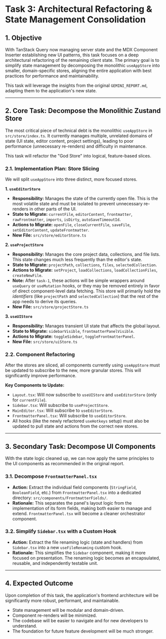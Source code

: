 # Task 3: Architectural Refactoring & State Management Consolidation

## 1. Objective

With TanStack Query now managing server state and the MDX Component Inserter establishing new UI patterns, this task focuses on a deep architectural refactoring of the remaining client state. The primary goal is to simplify state management by decomposing the monolithic `useAppStore` into smaller, domain-specific stores, aligning the entire application with best practices for performance and maintainability.

This task will leverage the insights from the original `GEMINI_REPORT.md`, adapting them to the application's new state.

---

## 2. Core Task: Decompose the Monolithic Zustand Store

The most critical piece of technical debt is the monolithic `useAppStore` in `src/store/index.ts`. It currently manages multiple, unrelated domains of state (UI state, editor content, project settings), leading to poor performance (unnecessary re-renders) and difficulty in maintenance.

This task will refactor the "God Store" into logical, feature-based slices.

### 2.1. Implementation Plan: Store Slicing

We will split `useAppStore` into three distinct, more focused stores.

**1. `useEditorStore`**

- **Responsibility:** Manages the state of the currently open file. This is the most volatile state and must be isolated to prevent unnecessary re-renders in other parts of the UI.
- **State to Migrate:** `currentFile`, `editorContent`, `frontmatter`, `rawFrontmatter`, `imports`, `isDirty`, `autoSaveTimeoutId`.
- **Actions to Migrate:** `openFile`, `closeCurrentFile`, `saveFile`, `setEditorContent`, `updateFrontmatter`.
- **New File:** `src/store/editorStore.ts`

**2. `useProjectStore`**

- **Responsibility:** Manages the core project data, collections, and file lists. This state changes much less frequently than the editor's state.
- **State to Migrate:** `projectPath`, `collections`, `files`, `selectedCollection`.
- **Actions to Migrate:** `setProject`, `loadCollections`, `loadCollectionFiles`, `createNewFile`.
- **Note:** After `task-1`, these actions will be simple wrappers around `useQuery` or `useMutation` hooks, or they may be removed entirely in favor of direct component-level data fetching. This store will primarily hold the _identifiers_ (like `projectPath` and `selectedCollection`) that the rest of the app needs to derive its queries.
- **New File:** `src/store/projectStore.ts`

**3. `useUIStore`**

- **Responsibility:** Manages transient UI state that affects the global layout.
- **State to Migrate:** `sidebarVisible`, `frontmatterPanelVisible`.
- **Actions to Migrate:** `toggleSidebar`, `toggleFrontmatterPanel`.
- **New File:** `src/store/uiStore.ts`

### 2.2. Component Refactoring

After the stores are sliced, all components currently using `useAppStore` must be updated to subscribe to the new, more granular stores. This will significantly improve performance.

**Key Components to Update:**

- `Layout.tsx`: Will now subscribe to `useUIStore` and `useEditorStore` (only for `currentFile`).
- `Sidebar.tsx`: Will subscribe to `useProjectStore`.
- `MainEditor.tsx`: Will subscribe to `useEditorStore`.
- `FrontmatterPanel.tsx`: Will subscribe to `useEditorStore`.
- All hooks (like the newly refactored `useHotkeys` setup) must also be updated to pull state and actions from the correct new stores.

---

## 3. Secondary Task: Decompose UI Components

With the state logic cleaned up, we can now apply the same principles to the UI components as recommended in the original report.

### 3.1. Decompose `FrontmatterPanel.tsx`

- **Action:** Extract the individual field components (`StringField`, `BooleanField`, etc.) from `FrontmatterPanel.tsx` into a dedicated directory: `src/components/FrontmatterFields/`.
- **Rationale:** This separates the panel's layout logic from the implementation of its form fields, making both easier to manage and extend. `FrontmatterPanel.tsx` will become a cleaner orchestrator component.

### 3.2. Simplify `Sidebar.tsx` with a Custom Hook

- **Action:** Extract the file renaming logic (state and handlers) from `Sidebar.tsx` into a new `useFileRenaming` custom hook.
- **Rationale:** This simplifies the `Sidebar` component, making it more focused on presentation. The renaming logic becomes an encapsulated, reusable, and independently testable unit.

---

## 4. Expected Outcome

Upon completion of this task, the application's frontend architecture will be significantly more robust, performant, and maintainable.

- State management will be modular and domain-driven.
- Component re-renders will be minimized.
- The codebase will be easier to navigate and for new developers to understand.
- The foundation for future feature development will be much stronger.
